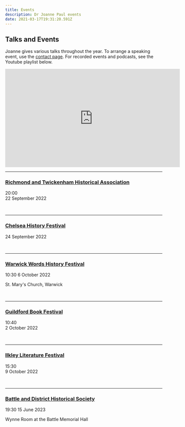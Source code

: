 ```yaml
---
title: Events
description: Dr Joanne Paul events
date: 2021-03-17T19:31:20.591Z
---
```

## Talks and Events

Joanne gives various talks throughout the year. To arrange a speaking event, use the [contact page](https://joannepaul.com/contact). For recorded events and podcasts, see the Youtube playlist below. 

<iframe width="560" height="315" src="https://www.youtube.com/embed/videoseries?list=PL5mt9ljgr-nGp8e9fTlCDjJLxozgQy90R" title="YouTube video player" frameborder="0" allow="accelerometer; autoplay; clipboard-write; encrypted-media; gyroscope; picture-in-picture" allowfullscreen></iframe>

<br/>

- - -

### [Richmond and Twickenham Historical Association](https://www.history.org.uk/branches/resource/1138/richmond-twickenham-branch-programme)

20:00\
22 September 2022 

<br/>

- - -

### [](https://warwickwords.co.uk/)[Chelsea History Festival](https://www.chelseahistoryfestival.com/)

24 September 2022

<br/>

- - -

### [Warwick Words History Festival](https://warwickwords.co.uk/)

10:30
6 October 2022

St. Mary's Church, Warwick

<br/>

- - -

### [Guildford Book Festival](http://www.guildfordbookfestival.co.uk/)

10:40\
2 October 2022

<br/>

- - -

### [Ilkley Literature Festival](https://www.ilkleyliteraturefestival.org.uk/)

15:30\
9 October 2022

<br/>

- - -

### [Battle and District Historical Society](https://battlehistorysociety.com/Programme/)

19:30
15 June 2023

Wynne Room at the Battle Memorial Hall

<br/>